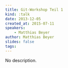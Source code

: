 ```yaml
---
title: Git-Workshop Teil 1
kind: :talk
date: 2013-12-05
created_at: 2015-07-11
speakers:
    - Matthias Beyer
author: Matthias Beyer
slides: false
tags:
---
```


No description.
